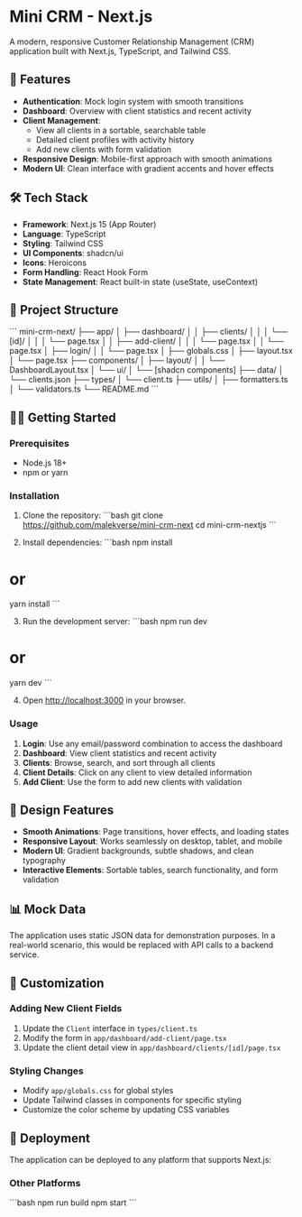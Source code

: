 # Mini CRM - Next.js

A modern, responsive Customer Relationship Management (CRM) application built with Next.js, TypeScript, and Tailwind CSS.

## 🚀 Features

- **Authentication**: Mock login system with smooth transitions
- **Dashboard**: Overview with client statistics and recent activity
- **Client Management**: 
  - View all clients in a sortable, searchable table
  - Detailed client profiles with activity history
  - Add new clients with form validation
- **Responsive Design**: Mobile-first approach with smooth animations
- **Modern UI**: Clean interface with gradient accents and hover effects

## 🛠️ Tech Stack

- **Framework**: Next.js 15 (App Router)
- **Language**: TypeScript
- **Styling**: Tailwind CSS
- **UI Components**: shadcn/ui
- **Icons**: Heroicons
- **Form Handling**: React Hook Form
- **State Management**: React built-in state (useState, useContext)

## 📁 Project Structure

\`\`\`
mini-crm-next/
├── app/
│   ├── dashboard/
│   │   ├── clients/
│   │   │   └── [id]/
│   │   │       └── page.tsx
│   │   ├── add-client/
│   │   │   └── page.tsx
│   │   └── page.tsx
│   ├── login/
│   │   └── page.tsx
│   ├── globals.css
│   ├── layout.tsx
│   └── page.tsx
├── components/
│   ├── layout/
│   │   └── DashboardLayout.tsx
│   └── ui/
│       └── [shadcn components]
├── data/
│   └── clients.json
├── types/
│   └── client.ts
├── utils/
│   ├── formatters.ts
│   └── validators.ts
└── README.md
\`\`\`

## 🏃‍♂️ Getting Started

### Prerequisites

- Node.js 18+
- npm or yarn

### Installation

1. Clone the repository:
\`\`\`bash
git clone https://github.com/malekverse/mini-crm-next
cd mini-crm-nextjs
\`\`\`

2. Install dependencies:
\`\`\`bash
npm install
# or
yarn install
\`\`\`

3. Run the development server:
\`\`\`bash
npm run dev
# or
yarn dev
\`\`\`

4. Open [http://localhost:3000](http://localhost:3000) in your browser.

### Usage

1. **Login**: Use any email/password combination to access the dashboard
2. **Dashboard**: View client statistics and recent activity
3. **Clients**: Browse, search, and sort through all clients
4. **Client Details**: Click on any client to view detailed information
5. **Add Client**: Use the form to add new clients with validation

## 🎨 Design Features

- **Smooth Animations**: Page transitions, hover effects, and loading states
- **Responsive Layout**: Works seamlessly on desktop, tablet, and mobile
- **Modern UI**: Gradient backgrounds, subtle shadows, and clean typography
- **Interactive Elements**: Sortable tables, search functionality, and form validation

## 📊 Mock Data

The application uses static JSON data for demonstration purposes. In a real-world scenario, this would be replaced with API calls to a backend service.

## 🔧 Customization

### Adding New Client Fields
1. Update the `Client` interface in `types/client.ts`
2. Modify the form in `app/dashboard/add-client/page.tsx`
3. Update the client detail view in `app/dashboard/clients/[id]/page.tsx`

### Styling Changes
- Modify `app/globals.css` for global styles
- Update Tailwind classes in components for specific styling
- Customize the color scheme by updating CSS variables

## 🚀 Deployment

The application can be deployed to any platform that supports Next.js:


### Other Platforms
\`\`\`bash
npm run build
npm start
\`\`\`

